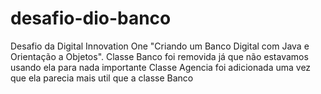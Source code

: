 # desafio-dio-banco
Desafio da Digital Innovation One "Criando um Banco Digital com Java e Orientação a Objetos".
Classe Banco foi removida já que não estavamos usando ela para nada importante
Classe Agencia foi adicionada uma vez que ela parecia mais util que a classe Banco
